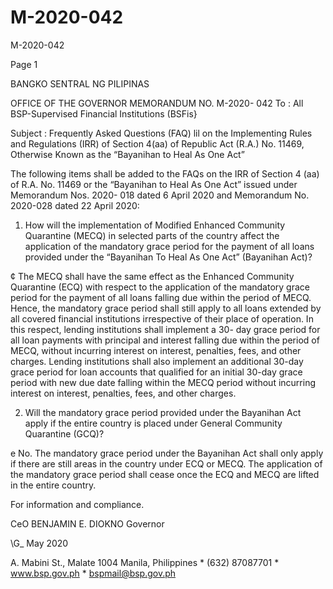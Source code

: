 # M-2020-042

M-2020-042

Page 1

BANGKO SENTRAL NG PILIPINAS

OFFICE OF THE GOVERNOR MEMORANDUM NO. M-2020- 042 To : All BSP-Supervised Financial Institutions (BSFis}

Subject : Frequently Asked Questions (FAQ) lil on the Implementing Rules and Regulations (IRR) of Section 4(aa) of Republic Act (R.A.) No. 11469, Otherwise Known as the “Bayanihan to Heal As One Act”

The following items shall be added to the FAQs on the IRR of Section 4 (aa) of R.A. No. 11469 or the “Bayanihan to Heal As One Act” issued under Memorandum Nos. 2020- 018 dated 6 April 2020 and Memorandum No. 2020-028 dated 22 April 2020:

1. How will the implementation of Modified Enhanced Community Quarantine (MECQ) in selected parts of the country affect the application of the mandatory grace period for the payment of all loans provided under the “Bayanihan To Heal As One Act” (Bayanihan Act)?

¢ The MECQ shall have the same effect as the Enhanced Community Quarantine (ECQ) with respect to the application of the mandatory grace period for the payment of all loans falling due within the period of MECQ. Hence, the mandatory grace period shall still apply to all loans extended by all covered financial institutions irrespective of their place of operation. In this respect, lending institutions shall implement a 30- day grace period for all loan payments with principal and interest falling due within the period of MECQ, without incurring interest on interest, penalties, fees, and other charges. Lending institutions shall also implement an additional 30-day grace period for loan accounts that qualified for an initial 30-day grace period with new due date falling within the MECQ period without incurring interest on interest, penalties, fees, and other charges.

2. Will the mandatory grace period provided under the Bayanihan Act apply if the entire country is placed under General Community Quarantine (GCQ)?

e No. The mandatory grace period under the Bayanihan Act shall only apply if there are still areas in the country under ECQ or MECQ. The application of the mandatory grace period shall cease once the ECQ and MECQ are lifted in the entire country.

For information and compliance.

CeO BENJAMIN E. DIOKNO Governor

\G_ May 2020

A. Mabini St., Malate 1004 Manila, Philippines * (632) 87087701 * www.bsp.gov.ph * bspmail@bsp.gov.ph